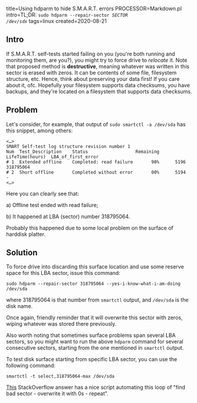 title=Using hdparm to hide S.M.A.R.T. errors
PROCESSOR=Markdown.pl
intro=TL;DR: <code>sudo hdparm --repair-sector <i>SECTOR</i> <i>/dev/sdx</i></code>
tags=linux
created=2020-08-21

Intro
-----

If S.M.A.R.T. self-tests started failing on you (you're both running and monitoring them, are you?), you might try to force drive to _relocate_ it.
Note that proposed method is **destructive**, meaning whatever was written in this sector is erased with zeros.
It can be contents of some file, filesystem structure, etc.
Hence, think about preserving your data first!
If you care about it, ofc.
Hopefully your filesystem supports data checksums, you have backups, and they're located on a filesystem that supports data checksums.

Problem
-------

Let's consider, for example, that output of `sudo smartctl -a /dev/sda` has this snippet, among others:

	<…>
	SMART Self-test log structure revision number 1
	Num  Test_Description    Status                  Remaining  LifeTime(hours)  LBA_of_first_error
	# 1  Extended offline    Completed: read failure       90%      5196         318795064
	# 2  Short offline       Completed without error       00%      5194         -
	<…>

Here you can clearly see that:

a) Offline test ended with read failure;

b) It happened at LBA (sector) number 318795064.

Probably this happened due to some local problem on the surface of harddisk platter.

Solution
--------

To force drive into discarding this surface location and use some reserve space for this LBA sector, issue this command:

	sudo hdparm --repair-sector 318795064 --yes-i-know-what-i-am-doing /dev/sda

where 318795064 is that number from `smartctl` output, and `/dev/sda` is the disk name.

Once again, friendly reminder that it will overwrite this sector with zeros, wiping whatever was stored there previously.

Also worth noting that sometimes surface problems span several LBA sectors, so you might want to run the above `hdparm` command for several consecutive sectors, starting from the one mentioned in `smartctl` output.

To test disk surface starting from specific LBA sector, you can use the following command:

	smartctl -t select,318795064-max /dev/sda

[This][so] StackOverflow answer has a nice script automating this loop of "find bad sector - overwrite it with 0s - repeat".

[so]: https://serverfault.com/a/641135
